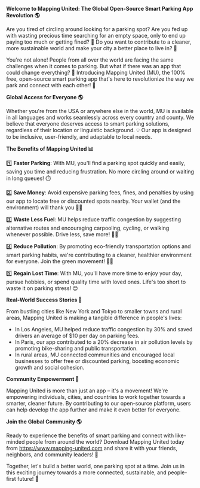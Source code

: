 **Welcome to Mapping United: The Global Open-Source Smart Parking App Revolution 🌎**

Are you tired of circling around looking for a parking spot? Are you fed up with wasting precious time searching for an empty space, only to end up paying too much or getting fined? 🚗 Do you want to contribute to a cleaner, more sustainable world and make your city a better place to live in? 🌟

You're not alone! People from all over the world are facing the same challenges when it comes to parking. But what if there was an app that could change everything? 🤔 Introducing Mapping United (MU), the 100% free, open-source smart parking app that's here to revolutionize the way we park and connect with each other! 🌈

**Global Access for Everyone 🌎**

Whether you're from the USA or anywhere else in the world, MU is available in all languages and works seamlessly across every country and county. We believe that everyone deserves access to smart parking solutions, regardless of their location or linguistic background. 💡 Our app is designed to be inclusive, user-friendly, and adaptable to local needs.

**The Benefits of Mapping United 📊**

1️⃣ **Faster Parking**: With MU, you'll find a parking spot quickly and easily, saving you time and reducing frustration. No more circling around or waiting in long queues! ⏱️

2️⃣ **Save Money**: Avoid expensive parking fees, fines, and penalties by using our app to locate free or discounted spots nearby. Your wallet (and the environment) will thank you 💸🌿

3️⃣ **Waste Less Fuel**: MU helps reduce traffic congestion by suggesting alternative routes and encouraging carpooling, cycling, or walking whenever possible. Drive less, save more! 🚗💪

4️⃣ **Reduce Pollution**: By promoting eco-friendly transportation options and smart parking habits, we're contributing to a cleaner, healthier environment for everyone. Join the green movement! 🌱🌟

5️⃣ **Regain Lost Time**: With MU, you'll have more time to enjoy your day, pursue hobbies, or spend quality time with loved ones. Life's too short to waste it on parking stress! 😊

**Real-World Success Stories 🌈**

From bustling cities like New York and Tokyo to smaller towns and rural areas, Mapping United is making a tangible difference in people's lives:

* In Los Angeles, MU helped reduce traffic congestion by 30% and saved drivers an average of $10 per day on parking fees.
* In Paris, our app contributed to a 20% decrease in air pollution levels by promoting bike-sharing and public transportation.
* In rural areas, MU connected communities and encouraged local businesses to offer free or discounted parking, boosting economic growth and social cohesion.

**Community Empowerment 🌟**

Mapping United is more than just an app – it's a movement! We're empowering individuals, cities, and countries to work together towards a smarter, cleaner future. By contributing to our open-source platform, users can help develop the app further and make it even better for everyone.

**Join the Global Community 🌎**

Ready to experience the benefits of smart parking and connect with like-minded people from around the world? Download Mapping United today from https://www.mapping-united.com and share it with your friends, neighbors, and community leaders! 🤝

Together, let's build a better world, one parking spot at a time. Join us in this exciting journey towards a more connected, sustainable, and people-first future! 💚